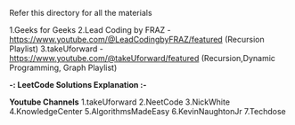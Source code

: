 Refer this directory for all the materials

1.Geeks for Geeks
2.Lead Coding by FRAZ - https://www.youtube.com/@LeadCodingbyFRAZ/featured (Recursion Playlist)
3.takeUforward - https://www.youtube.com/@takeUforward/featured (Recursion,Dynamic Programming, Graph Playlist)


__-: LeetCode Solutions Explanation :-__

**Youtube Channels**
1.takeUforward
2.NeetCode
3.NickWhite
4.KnowledgeCenter
5.AlgorithmsMadeEasy
6.KevinNaughtonJr
7.Techdose
